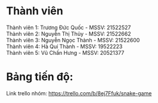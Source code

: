 # Thành viên
Thành viên 1: Trương Đức Quốc - MSSV: 21522527  
Thành viên 2: Nguyễn Thị Thủy - MSSV: 21522662  
Thành viên 3: Nguyễn Ngọc Thành - MSSV: 21522600  
Thành viên 4: Hà Quí Thành - MSSV: 19522223  
Thành viên 5: Vũ Chấn Hưng - MSSV: 20521377  

# Bảng tiến độ:
Link trello nhóm: https://trello.com/b/8ej7Ffuk/snake-game
